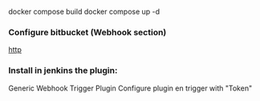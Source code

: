 docker compose build
docker compose up -d

### Configure bitbucket (Webhook section)
[http](http://xx.xx.xx.xx:1433/webhook)

### Install in jenkins the plugin:
Generic Webhook Trigger Plugin
Configure plugin en trigger with "Token"